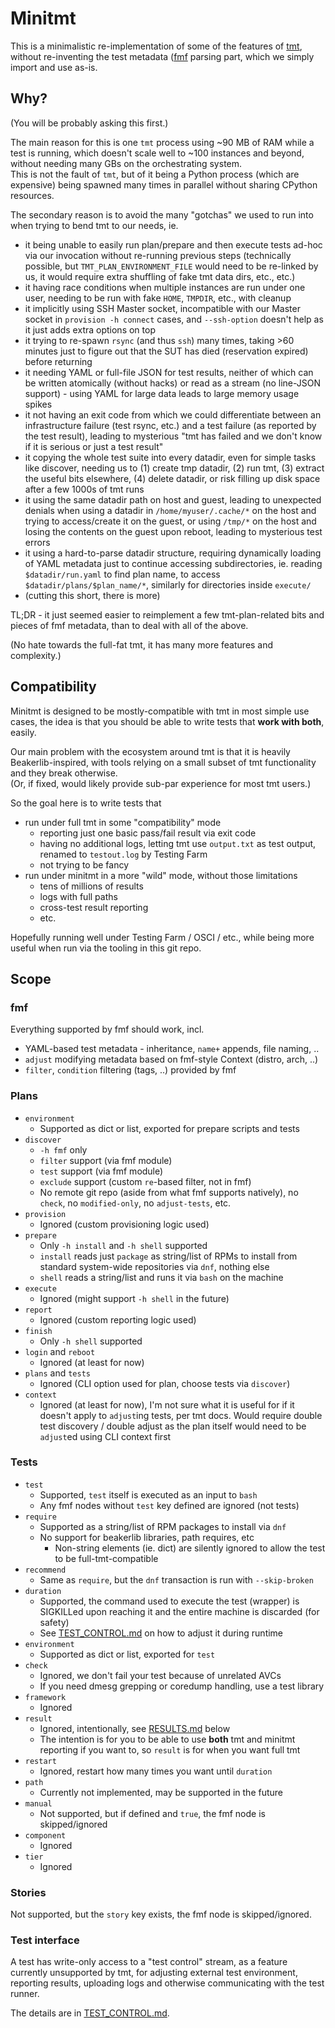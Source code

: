 # Minitmt

This is a minimalistic re-implementation of some of the features of
[tmt](https://github.com/teemtee/tmt), without re-inventing the test metadata
([fmf](https://github.com/teemtee/fmf/) parsing part, which we simply import
and use as-is.

## Why?

(You will be probably asking this first.)

The main reason for this is one `tmt` process using ~90 MB of RAM while
a test is running, which doesn't scale well to ~100 instances and beyond,
without needing many GBs on the orchestrating system.  
This is not the fault of `tmt`, but of it being a Python process (which are
expensive) being spawned many times in parallel without sharing CPython
resources.

The secondary reason is to avoid the many "gotchas" we used to run into when
trying to bend tmt to our needs, ie.

- it being unable to easily run plan/prepare and then execute tests ad-hoc
  via our invocation without re-running previous steps (technically possible,
  but `TMT_PLAN_ENVIRONMENT_FILE` would need to be re-linked by us, it would
  require extra shuffling of fake tmt data dirs, etc., etc.)
- it having race conditions when multiple instances are run under one user,
  needing to be run with fake `HOME`, `TMPDIR`, etc., with cleanup
- it implicitly using SSH Master socket, incompatible with our Master socket
  in `provision -h connect` cases, and `--ssh-option` doesn't help as it just
  adds extra options on top
- it trying to re-spawn `rsync` (and thus `ssh`) many times, taking >60 minutes
  just to figure out that the SUT has died (reservation expired) before
  returning
- it needing YAML or full-file JSON for test results, neither of which can
  be written atomically (without hacks) or read as a stream (no line-JSON
  support) - using YAML for large data leads to large memory usage spikes
- it not having an exit code from which we could differentiate between
  an infrastructure failure (test rsync, etc.) and a test failure (as reported
  by the test result), leading to mysterious "tmt has failed and we don't know
  if it is serious or just a test result"
- it copying the whole test suite into every datadir, even for simple tasks
  like discover, needing us to (1) create tmp datadir, (2) run tmt, (3) extract
  the useful bits elsewhere, (4) delete datadir, or risk filling up disk space
  after a few 1000s of tmt runs
- it using the same datadir path on host and guest, leading to unexpected
  denials when using a datadir in `/home/myuser/.cache/*` on the host and
  trying to access/create it on the guest, or using `/tmp/*` on the host
  and losing the contents on the guest upon reboot, leading to mysterious
  test errors
- it using a hard-to-parse datadir structure, requiring dynamically loading
  of YAML metadata just to continue accessing subdirectories, ie. reading
  `$datadir/run.yaml` to find plan name, to access
  `$datadir/plans/$plan_name/*`, similarly for directories inside `execute/`
- (cutting this short, there is more)

TL;DR - it just seemed easier to reimplement a few tmt-plan-related bits and
pieces of fmf metadata, than to deal with all of the above.

(No hate towards the full-fat tmt, it has many more features and complexity.)

## Compatibility

Minitmt is designed to be mostly-compatible with tmt in most simple use cases,
the idea is that you should be able to write tests that **work with both**,
easily.

Our main problem with the ecosystem around tmt is that it is heavily
Beakerlib-inspired, with tools relying on a small subset of tmt functionality
and they break otherwise.  
(Or, if fixed, would likely provide sub-par experience for most tmt users.)

So the goal here is to write tests that

- run under full tmt in some "compatibility" mode
  - reporting just one basic pass/fail result via exit code
  - having no additional logs, letting tmt use `output.txt` as test output,
    renamed to `testout.log` by Testing Farm
  - not trying to be fancy
- run under minitmt in a more "wild" mode, without those limitations
  - tens of millions of results
  - logs with full paths
  - cross-test result reporting
  - etc.

Hopefully running well under Testing Farm / OSCI / etc., while being more
useful when run via the tooling in this git repo.

## Scope

### fmf

Everything supported by fmf should work, incl.

- YAML-based test metadata - inheritance, `name+` appends, file naming, ..
- `adjust` modifying metadata based on fmf-style Context (distro, arch, ..)
- `filter`, `condition` filtering (tags, ..) provided by fmf

### Plans

- `environment`
  - Supported as dict or list, exported for prepare scripts and tests
- `discover`
  - `-h fmf` only
  - `filter` support (via fmf module)
  - `test` support (via fmf module)
  - `exclude` support (custom `re`-based filter, not in fmf)
  - No remote git repo (aside from what fmf supports natively), no `check`,
    no `modified-only`, no `adjust-tests`, etc.
- `provision`
  - Ignored (custom provisioning logic used)
- `prepare`
  - Only `-h install` and `-h shell` supported
  - `install` reads just `package` as string/list of RPMs to install from
    standard system-wide repositories via `dnf`, nothing else
  - `shell` reads a string/list and runs it via `bash` on the machine
- `execute`
  - Ignored (might support `-h shell` in the future)
- `report`
  - Ignored (custom reporting logic used)
- `finish`
  - Only `-h shell` supported
- `login` and `reboot`
  - Ignored (at least for now)
- `plans` and `tests`
  - Ignored (CLI option used for plan, choose tests via `discover`)
- `context`
  - Ignored (at least for now), I'm not sure what it is useful for if it doesn't
    apply to `adjust`ing tests, per tmt docs. Would require double test
    discovery / double adjust as the plan itself would need to be `adjust`ed
    using CLI context first

### Tests

- `test`
  - Supported, `test` itself is executed as an input to `bash`
  - Any fmf nodes without `test` key defined are ignored (not tests)
- `require`
  - Supported as a string/list of RPM packages to install via `dnf`
  - No support for beakerlib libraries, path requires, etc
    - Non-string elements (ie. dict) are silently ignored to allow the test
      to be full-tmt-compatible
- `recommend`
  - Same as `require`, but the `dnf` transaction is run with `--skip-broken`
- `duration`
  - Supported, the command used to execute the test (wrapper) is SIGKILLed
    upon reaching it and the entire machine is discarded (for safety)
  - See [TEST_CONTROL.md](TEST_CONTROL.md) on how to adjust it during runtime
- `environment`
  - Supported as dict or list, exported for `test`
- `check`
  - Ignored, we don't fail your test because of unrelated AVCs
  - If you need dmesg grepping or coredump handling, use a test library
- `framework`
  - Ignored
- `result`
  - Ignored, intentionally, see [RESULTS.md](RESULTS.md) below
  - The intention is for you to be able to use **both** tmt and minitmt
    reporting if you want to, so `result` is for when you want full tmt
- `restart`
  - Ignored, restart how many times you want until `duration`
- `path`
  - Currently not implemented, may be supported in the future
- `manual`
  - Not supported, but if defined and `true`, the fmf node is skipped/ignored
- `component`
  - Ignored
- `tier`
  - Ignored

### Stories

Not supported, but the `story` key exists, the fmf node is skipped/ignored.

### Test interface

A test has write-only access to a "test control" stream, as a feature currently
unsupported by tmt, for adjusting external test environment, reporting results,
uploading logs and otherwise communicating with the test runner.

The details are in [TEST_CONTROL.md](TEST_CONTROL.md).
